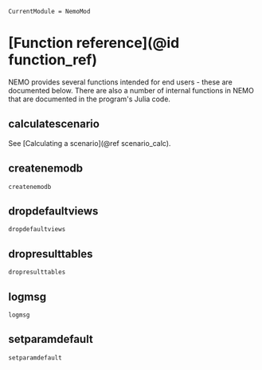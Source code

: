 ```@meta
CurrentModule = NemoMod
```
# [Function reference](@id function_ref)

NEMO provides several functions intended for end users - these are documented below. There are also a number of internal functions in NEMO that are documented in the program's Julia code.

## calculatescenario

See [Calculating a scenario](@ref scenario_calc).

## createnemodb

```@docs
createnemodb
```

## dropdefaultviews

```@docs
dropdefaultviews
```

## dropresulttables

```@docs
dropresulttables
```

## logmsg

```@docs
logmsg
```

## setparamdefault

```@docs
setparamdefault
```
